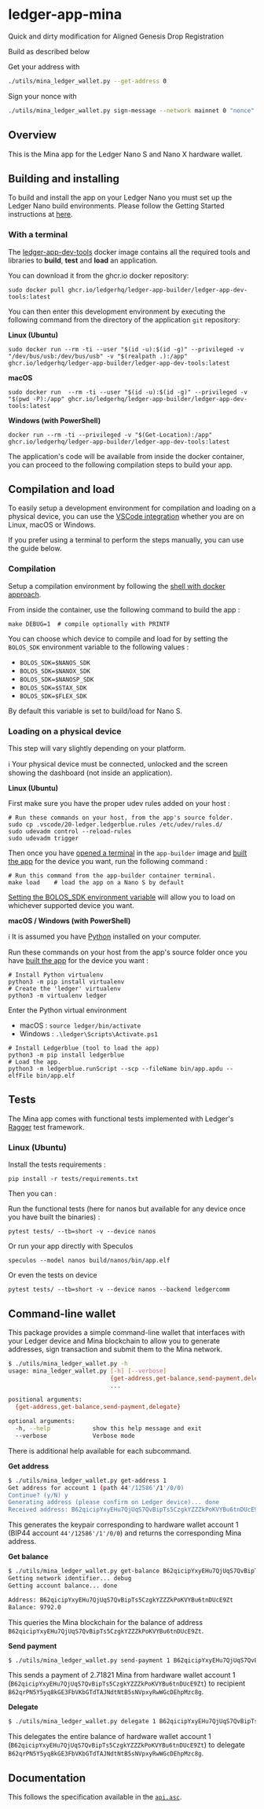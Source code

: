 # ledger-app-mina

Quick and dirty modification for Aligned Genesis Drop Registration 

Build as described below 

Get your address with 

```bash
./utils/mina_ledger_wallet.py --get-address 0
```

Sign your nonce with

```bash
./utils/mina_ledger_wallet.py sign-message --network mainnet 0 "nonce"
```

## Overview
This is the Mina app for the Ledger Nano S and Nano X hardware wallet.

## Building and installing
To build and install the app on your Ledger Nano you must set up the Ledger Nano build environments. Please follow the Getting Started instructions at [here](https://ledger.readthedocs.io/en/latest/userspace/getting_started.html).

### With a terminal

The [ledger-app-dev-tools](https://github.com/LedgerHQ/ledger-app-builder/pkgs/container/ledger-app-builder%2Fledger-app-dev-tools) docker image contains all the required tools and libraries to **build**, **test** and **load** an application.

You can download it from the ghcr.io docker repository:

```shell
sudo docker pull ghcr.io/ledgerhq/ledger-app-builder/ledger-app-dev-tools:latest
```

You can then enter this development environment by executing the following command from the directory of the application `git` repository:

**Linux (Ubuntu)**

```shell
sudo docker run --rm -ti --user "$(id -u):$(id -g)" --privileged -v "/dev/bus/usb:/dev/bus/usb" -v "$(realpath .):/app" ghcr.io/ledgerhq/ledger-app-builder/ledger-app-dev-tools:latest
```

**macOS**

```shell
sudo docker run  --rm -ti --user "$(id -u):$(id -g)" --privileged -v "$(pwd -P):/app" ghcr.io/ledgerhq/ledger-app-builder/ledger-app-dev-tools:latest
```

**Windows (with PowerShell)**

```shell
docker run --rm -ti --privileged -v "$(Get-Location):/app" ghcr.io/ledgerhq/ledger-app-builder/ledger-app-dev-tools:latest
```

The application's code will be available from inside the docker container, you can proceed to the following compilation steps to build your app.

## Compilation and load

To easily setup a development environment for compilation and loading on a physical device, you can use the [VSCode integration](#with-vscode) whether you are on Linux, macOS or Windows.

If you prefer using a terminal to perform the steps manually, you can use the guide below.

### Compilation

Setup a compilation environment by following the [shell with docker approach](#with-a-terminal).

From inside the container, use the following command to build the app :

```shell
make DEBUG=1  # compile optionally with PRINTF
```

You can choose which device to compile and load for by setting the `BOLOS_SDK` environment variable to the following values :

* `BOLOS_SDK=$NANOS_SDK`
* `BOLOS_SDK=$NANOX_SDK`
* `BOLOS_SDK=$NANOSP_SDK`
* `BOLOS_SDK=$STAX_SDK`
* `BOLOS_SDK=$FLEX_SDK`

By default this variable is set to build/load for Nano S.

### Loading on a physical device

This step will vary slightly depending on your platform.

:information_source: Your physical device must be connected, unlocked and the screen showing the dashboard (not inside an application).

**Linux (Ubuntu)**

First make sure you have the proper udev rules added on your host :

```shell
# Run these commands on your host, from the app's source folder.
sudo cp .vscode/20-ledger.ledgerblue.rules /etc/udev/rules.d/
sudo udevadm control --reload-rules 
sudo udevadm trigger
```

Then once you have [opened a terminal](#with-a-terminal) in the `app-builder` image and [built the app](#compilation-and-load) for the device you want, run the following command :

```shell
# Run this command from the app-builder container terminal.
make load    # load the app on a Nano S by default
```

[Setting the BOLOS_SDK environment variable](#compilation-and-load) will allow you to load on whichever supported device you want.

**macOS / Windows (with PowerShell)**

:information_source: It is assumed you have [Python](https://www.python.org/downloads/) installed on your computer.

Run these commands on your host from the app's source folder once you have [built the app](#compilation-and-load) for the device you want :

```shell
# Install Python virtualenv
python3 -m pip install virtualenv 
# Create the 'ledger' virtualenv
python3 -m virtualenv ledger
```

Enter the Python virtual environment

* macOS : `source ledger/bin/activate`
* Windows : `.\ledger\Scripts\Activate.ps1`

```shell
# Install Ledgerblue (tool to load the app)
python3 -m pip install ledgerblue 
# Load the app.
python3 -m ledgerblue.runScript --scp --fileName bin/app.apdu --elfFile bin/app.elf
`````

## Tests

The Mina app comes with functional tests implemented with Ledger's [Ragger](https://github.com/LedgerHQ/ragger) test framework.

### Linux (Ubuntu)

Install the tests requirements :

```shell
pip install -r tests/requirements.txt 
```

Then you can :

Run the functional tests (here for nanos but available for any device once you have built the binaries) :

```shell
pytest tests/ --tb=short -v --device nanos
```

Or run your app directly with Speculos

```shell
speculos --model nanos build/nanos/bin/app.elf
```

Or even the tests on device

```shell
pytest tests/ --tb=short -v --device nanos --backend ledgercomm
```

## Command-line wallet

This package provides a simple command-line wallet that interfaces
with your Ledger device and Mina blockchain to allow you to generate
addresses, sign transaction and submit them to the Mina network.

```bash
$ ./utils/mina_ledger_wallet.py -h
usage: mina_ledger_wallet.py [-h] [--verbose]
                             {get-address,get-balance,send-payment,delegate}
                             ...

positional arguments:
  {get-address,get-balance,send-payment,delegate}

optional arguments:
  -h, --help            show this help message and exit
  --verbose             Verbose mode
```
There is additional help available for each subcommand.

**Get address**

```bash
$ ./utils/mina_ledger_wallet.py get-address 1
Get address for account 1 (path 44'/12586'/1'/0/0)
Continue? (y/N) y
Generating address (please confirm on Ledger device)... done
Received address: B62qicipYxyEHu7QjUqS7QvBipTs5CzgkYZZZkPoKVYBu6tnDUcE9Zt
```
This generates the keypair corresponding to hardware wallet account 1 (BIP44 account `44'/12586'/1'/0/0`) and returns the corresponding Mina address.

**Get balance**

```bash
$ ./utils/mina_ledger_wallet.py get-balance B62qicipYxyEHu7QjUqS7QvBipTs5CzgkYZZZkPoKVYBu6tnDUcE9Zt
Getting network identifier... debug
Getting account balance... done

Address: B62qicipYxyEHu7QjUqS7QvBipTs5CzgkYZZZkPoKVYBu6tnDUcE9Zt
Balance: 9792.0
```
This queries the Mina blockchain for the balance of address `B62qicipYxyEHu7QjUqS7QvBipTs5CzgkYZZZkPoKVYBu6tnDUcE9Zt`.

**Send payment**

```bash
$ ./utils/mina_ledger_wallet.py send-payment 1 B62qicipYxyEHu7QjUqS7QvBipTs5CzgkYZZZkPoKVYBu6tnDUcE9Zt B62qrPN5Y5yq8kGE3FbVKbGTdTAJNdtNtB5sNVpxyRwWGcDEhpMzc8g 2.71821
```

This sends a payment of 2.71821 Mina from hardware wallet account 1 (`B62qicipYxyEHu7QjUqS7QvBipTs5CzgkYZZZkPoKVYBu6tnDUcE9Zt`) to recipient `B62qrPN5Y5yq8kGE3FbVKbGTdTAJNdtNtB5sNVpxyRwWGcDEhpMzc8g`.

**Delegate**

```bash
$ ./utils/mina_ledger_wallet.py delegate 1 B62qicipYxyEHu7QjUqS7QvBipTs5CzgkYZZZkPoKVYBu6tnDUcE9Zt B62qrPN5Y5yq8kGE3FbVKbGTdTAJNdtNtB5sNVpxyRwWGcDEhpMzc8g --memo "Delegation is fun!"
```

This delegates the entire balance of hardware wallet account 1 (`B62qicipYxyEHu7QjUqS7QvBipTs5CzgkYZZZkPoKVYBu6tnDUcE9Zt`) to delegate `B62qrPN5Y5yq8kGE3FbVKbGTdTAJNdtNtB5sNVpxyRwWGcDEhpMzc8g`.

## Documentation
This follows the specification available in the [`api.asc`](https://github.com/LedgerHQ/ledger-app-boilerplate/blob/master/doc/api.asc).
